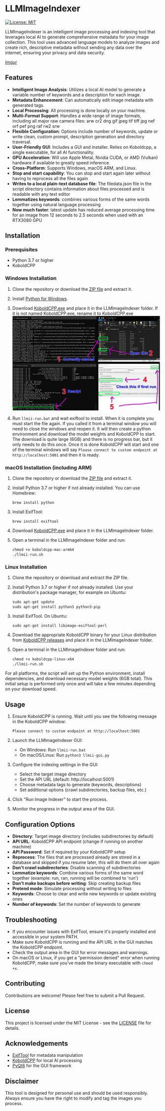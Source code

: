 # LLMImageIndexer

[![License: MIT](https://img.shields.io/badge/License-MIT-yellow.svg)](https://opensource.org/licenses/MIT)

LLMImageIndexer is an intelligent image processing and indexing tool that leverages local AI to generate comprehensive metadata for your image collection. This tool uses advanced language models to analyze images and create rich, descriptive metadata without sending any data over the internet, ensuring your privacy and data security.

[Imgur](https://imgur.com/nYM9VcH)

## Features
 
- **Intelligent Image Analysis**: Utilizes a local AI model to generate a variable number of keywords and a description for each image.
- **Metadata Enhancement**: Can automatically edit image metadata with generated tags.
- **Local Processing**: All processing is done locally on your machine.
- **Multi-Format Support**: Handles a wide range of image formats, including all major raw camera files: arw cr2 dng gif jpeg tif tiff jpg nef orf pef png raf rw2 srw
- **Flexible Configuration**: Options include number of keywords, update or write clean, custom prompt, description generation and directory traversal.
- **User-Friendly GUI**: Includes a GUI and installer. Relies on Koboldcpp, a single executable, for all AI functionality.  
- **GPU Acceleration**: Will use Apple Metal, Nvidia CUDA, or AMD (Vulkan) hardware if available to greatly speed inference.
- **Cross-Platform**: Supports Windows, macOS ARM, and Linux.
- **Stop and start capability**: You can stop and start again later without having to reprocess all the files again
- **Writes to a local plain-text database file**: The filedata.json file in the script directory contains information about files processed and is readable with any text editor
- **Lemmatizes keywords**: combines various forms of the same words together using natural language processing
- **Now much faster**: latest update has reduced average processing time for an image from 12 seconds to 2.5 seconds when used with an RTX3080 GPU

## Installation

### Prerequisites

- Python 3.7 or higher
- KoboldCPP

### Windows Installation

1. Clone the repository or download the [ZIP file](https://github.com/jabberjabberjabber/LLavaImageTagger/archive/refs/heads/main.zip) and extract it.

2. Install [Python for Windows](https://www.python.org/downloads/windows/).

3. Download [KoboldCPP.exe](https://github.com/LostRuins/koboldcpp/releases) and place it in the LLMImageIndexer folder. If it is not named KoboldCPP.exe, rename it to KoboldCPP.exe 
![LLMImageIndexer Screenshot](Capture.PNG)
4. Run `llmii-run.bat` and wait exiftool to install. When it is complete you must start the file again. If you called it from a terminal window you will need to close the windows and reopen it. It will then create a python environment and download the model weights and KoboldCPP to start. The download is quite large (6GB) and there is no progress bar, but it only needs to do this once. Once it is done KoboldCPP will start and one of the terminal windows will say ```Please connect to custom endpoint at http://localhost:5001``` and then it is ready.

### macOS Installation (including ARM)

1. Clone the repository or download the [ZIP file](https://github.com/jabberjabberjabber/LLavaImageTagger/archive/refs/heads/main.zip) and extract it.

2. Install Python 3.7 or higher if not already installed. You can use Homebrew:
   ```
   brew install python
   ```

3. Install ExifTool:
   ```
   brew install exiftool
   ```

4. Download [KoboldCPP.exe](https://github.com/LostRuins/koboldcpp/releases) and place it in the LLMImageIndexer folder.

5. Open a terminal in the LLMImageIndexer folder and run:
   ```
   chmod +x koboldcpp-mac-arm64
   ./llmii-run.sh
   ```

### Linux Installation

1. Clone the repository or download and extract the ZIP file.

2. Install Python 3.7 or higher if not already installed. Use your distribution's package manager, for example on Ubuntu:
   ```
   sudo apt-get update
   sudo apt-get install python3 python3-pip
   ```

3. Install ExifTool. On Ubuntu:
   ```
   sudo apt-get install libimage-exiftool-perl
   ```

4. Download the appropriate KoboldCPP binary for your Linux distribution from [KoboldCPP releases](https://github.com/LostRuins/koboldcpp/releases) and place it in the LLMImageIndexer folder.

5. Open a terminal in the LLMImageIndexer folder and run:
   ```
   chmod +x koboldcpp-linux-x64
   ./llmii-run.sh
   ```

For all platforms, the script will set up the Python environment, install dependencies, and download necessary model weights (6GB total). This initial setup is performed only once and will take a few minutes depending on your download speed.

## Usage

1. Ensure KoboldCPP is running. Wait until you see the following message in the KoboldCPP window:
   ```
   Please connect to custom endpoint at http://localhost:5001
   ```

2. Launch the LLMImageIndexer GUI:
   - On Windows: Run `llmii-run.bat`
   - On macOS/Linux: Run `python3 llmii-gui.py`

3. Configure the indexing settings in the GUI:
   - Select the target image directory
   - Set the API URL (default: http://localhost:5001)
   - Choose metadata tags to generate (keywords, descriptions)
   - Set additional options (crawl subdirectories, backup files, etc.)

4. Click "Run Image Indexer" to start the process.

5. Monitor the progress in the output area of the GUI.

## Configuration Options

- **Directory**: Target image directory (includes subdirectories by default)
- **API URL**: KoboldCPP API endpoint (change if running on another machine)
- **API Password**: Set if required by your KoboldCPP setup
- **Reprocess**: The files that are processed already are stored in a database and skipped if you resume later, this will do them all over again
- **Don't crawl subdirectories**: Disable scanning of subdirectories
- **Lemmatize keywords**: Combine various forms of the same word together (example: run, ran, running will be combined to 'run')
- **Don't make backups before writing**: Skip creating backup files
- **Pretend mode**: Simulate processing without writing to files
- **Keywords**: Choose to clear and write new keywords or update existing ones
- **Number of keywords**: Set the number of keywords to generate



## Troubleshooting

- If you encounter issues with ExifTool, ensure it's properly installed and accessible in your system PATH.
- Make sure KoboldCPP is running and the API URL in the GUI matches the KoboldCPP endpoint.
- Check the output area in the GUI for error messages and warnings.
- On macOS or Linux, if you get a "permission denied" error when running KoboldCPP, make sure you've made the binary executable with `chmod +x`.

## Contributing

Contributions are welcome! Please feel free to submit a Pull Request.

## License

This project is licensed under the MIT License - see the [LICENSE](LICENSE) file for details.

## Acknowledgements

- [ExifTool](https://exiftool.org/) for metadata manipulation
- [KoboldCPP](https://github.com/LostRuins/koboldcpp) for local AI processing
- [PyQt6](https://www.riverbankcomputing.com/software/pyqt/) for the GUI framework

## Disclaimer

This tool is designed for personal use and should be used responsibly. Always ensure you have the right to modify and tag the images you process.
